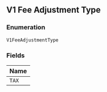 ## V1 Fee Adjustment Type

### Enumeration

`V1FeeAdjustmentType`

### Fields

| Name |
|  --- |
| `TAX` |

